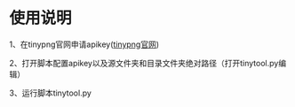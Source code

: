 使用说明
=====

1、在tinypng官网申请apikey([tinypng官网](https://tinypng.com/dashboard/developers))

2、打开脚本配置apikey以及源文件夹和目录文件夹绝对路径（打开tinytool.py编辑）

3、运行脚本tinytool.py

